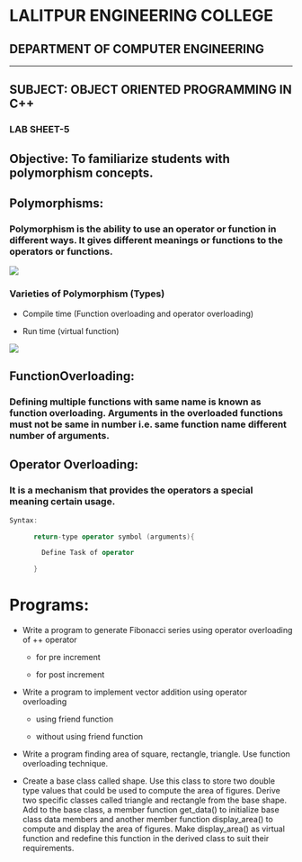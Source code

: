 # LALITPUR ENGINEERING COLLEGE

## DEPARTMENT OF COMPUTER ENGINEERING
___
## SUBJECT: OBJECT ORIENTED PROGRAMMING IN C++

### LAB SHEET-5

## Objective: To familiarize students with polymorphism concepts.

## Polymorphisms:

### Polymorphism is the ability to use an operator or function in different ways. It gives different meanings or functions to the operators or functions.
![](https://qph.fs.quoracdn.net/main-qimg-564feec0543e0c250b07a1825c778aea.webp)

### Varieties of Polymorphism (Types)

* Compile time (Function overloading and operator overloading)

* Run time (virtual function)

![](https://www.c-sharpcorner.com/UploadFile/ff2f08/understanding-polymorphism-in-C-Sharp/Images/ploymorphism.jpg)
## FunctionOverloading:

### Defining  multiple  functions with  same  name  is  known  as  function overloading. Arguments in the overloaded functions must not be same in number i.e. same function name different number of arguments.

## Operator Overloading:

### It is a mechanism that provides the operators a special meaning certain usage.

~~~c++
Syntax:

      return-type operator symbol (arguments){

        Define Task of operator

      }
~~~

# Programs:

* Write a program to generate Fibonacci series using operator overloading of ++ operator
 
  * for pre increment 
 
  * for post increment 


* Write a program to implement vector addition using operator overloading
  
  * using friend function
  
  * without using friend function


* Write   a   program   finding   area   of   square,   rectangle,   triangle. Use   function   overloading technique.


* Create  a  base  class  called      shape. Use  this  class  to  store  two  double  type  values  that  could  be used  to  compute  the  area  of  figures. Derive  two  specific  classes  called  triangle  and  rectangle from  the  base  shape. Add  to  the  base  class,  a  member  function  get_data() to  initialize  base class  data members  and  another  member  function  display_area() to  compute and  display  the area  of  figures. Make  display_area() as  virtual  function  and  redefine  this  function  in  the derived class to suit their requirements.
